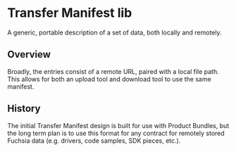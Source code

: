 # Transfer Manifest lib

A generic, portable description of a set of data, both locally and remotely.

## Overview

Broadly, the entries consist of a remote URL, paired with a local file path.
This allows for both an upload tool and download tool to use the same manifest.

## History

The initial Transfer Manifest design is built for use with Product Bundles, but
the long term plan is to use this format for any contract for remotely stored
Fuchsia data (e.g. drivers, code samples, SDK pieces, etc.).
